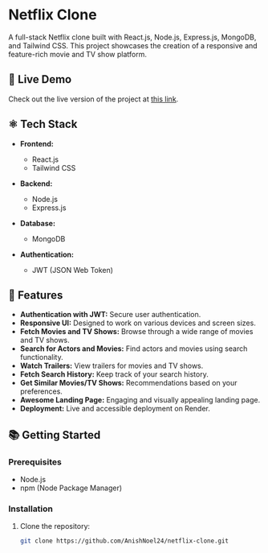 # Netflix Clone

A full-stack Netflix clone built with React.js, Node.js, Express.js, MongoDB, and Tailwind CSS. This project showcases the creation of a responsive and feature-rich movie and TV show platform.

## 🔗 Live Demo

Check out the live version of the project at [this link](https://netflix-clone-imu4.onrender.com/).

## ⚛️ Tech Stack

- **Frontend:**
  - React.js
  - Tailwind CSS

- **Backend:**
  - Node.js
  - Express.js

- **Database:**
  - MongoDB

- **Authentication:**
  - JWT (JSON Web Token)

## 🚀 Features

- **Authentication with JWT:** Secure user authentication.
- **Responsive UI:** Designed to work on various devices and screen sizes.
- **Fetch Movies and TV Shows:** Browse through a wide range of movies and TV shows.
- **Search for Actors and Movies:** Find actors and movies using search functionality.
- **Watch Trailers:** View trailers for movies and TV shows.
- **Fetch Search History:** Keep track of your search history.
- **Get Similar Movies/TV Shows:** Recommendations based on your preferences.
- **Awesome Landing Page:** Engaging and visually appealing landing page.
- **Deployment:** Live and accessible deployment on Render.

## 📚 Getting Started

### Prerequisites

- Node.js
- npm (Node Package Manager)

### Installation

1. Clone the repository:

   ```bash
   git clone https://github.com/AnishNoel24/netflix-clone.git
